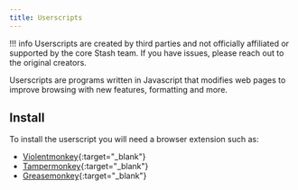 ```yaml
---
title: Userscripts
---
```


!!! info
    Userscripts are created by third parties and not officially affiliated or supported by the core Stash team. If you have issues, please reach out to the original creators.

Userscripts are programs written in Javascript that modifies web pages to improve browsing with new features, formatting and more.

## Install

To install the userscript you will need a browser extension such as:
 
- [Violentmonkey](https://violentmonkey.github.io){:target="_blank"}
- [Tampermonkey](https://www.tampermonkey.net){:target="_blank"}
- [Greasemonkey](https://www.greasespot.net){:target="_blank"}